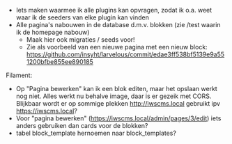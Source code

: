 - Iets maken waarmee ik alle plugins kan opvragen, zodat ik o.a. weet waar ik de seeders van elke plugin kan vinden
- Alle pagina's nabouwen in de database d.m.v. blokken (zie /test waarin ik de homepage nabouw)
  - Maak hier ook migraties / seeds voor!
  - Zie als voorbeeld van een nieuwe pagina met een nieuw block: https://github.com/insyht/larvelous/commit/edae3ff538bf5139e9a551200bfbe855ee890185


Filament:
- Op "Pagina bewerken" kan ik een blok editen, maar het opslaan werkt nog niet. Alles werkt nu behalve image, daar 
  is er gezeik met CORS. Blijkbaar wordt er op sommige plekken http://iwscms.local gebruikt ipv https://iwscms.local?
- Voor "pagina bewerken" (https://iwscms.local/admin/pages/3/edit) iets anders gebruiken dan cards voor de blokken?
- tabel block_template hernoemen naar block_templates?
